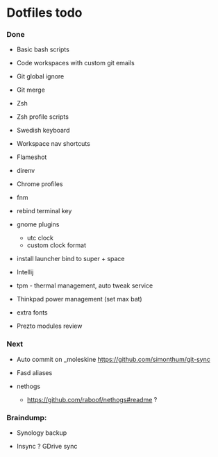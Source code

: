 # Dotfiles todo

### Done
- Basic bash scripts
- Code workspaces with custom git emails
- Git global ignore
- Git merge
- Zsh
- Zsh profile scripts
- Swedish keyboard
- Workspace nav shortcuts
- Flameshot
- direnv
- Chrome profiles
- fnm
- rebind terminal key
- gnome plugins
  - utc clock
  - custom clock format
- install launcher bind to super + space
- Intellij
- tpm - thermal management, auto tweak service
- Thinkpad power management (set max bat)
- extra fonts

- Prezto modules review


### Next

- Auto commit on _moleskine
  https://github.com/simonthum/git-sync
  
- Fasd aliases

- nethogs
  - https://github.com/raboof/nethogs#readme ?


### Braindump:

- Synology backup

- Insync ? GDrive sync
